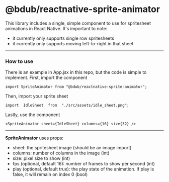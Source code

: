 # @bdub/reactnative-sprite-animator

This library includes a single, simple component to use for spritesheet animations in React Native. It's important to note:

- it currently only supports single row spritesheets
- it currently only supports moving left-to-right in that sheet

---

### How to use

There is an example in App.jsx in this repo, but the code is simple to implement. First, import the component

`import SpriteAnimator from "@bdub/reactnative-sprite-animator";`

Then, import your sprite sheet

`import  IdleSheet  from  "./src/assets/idle_sheet.png";`

Lastly, use the component

`<SpriteAnimator sheet={IdleSheet} columns={16} size{32} />`

---

**SpriteAnimator** uses props:

- sheet: the spritesheet image (should be an image import)
- columns: number of columns in the image (int)
- size: pixel size to show (int)
- fps (optional, default 16): number of frames to show per second (int)
- play (optional, default true): the play state of the animation. If play is false, it will remain on index 0 (bool)
